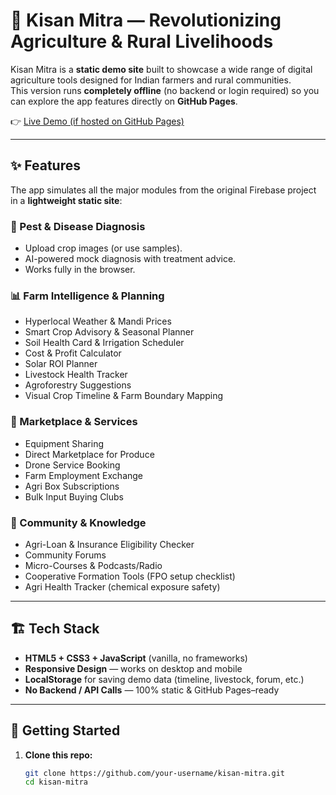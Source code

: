 # 🌾 Kisan Mitra — Revolutionizing Agriculture & Rural Livelihoods

Kisan Mitra is a **static demo site** built to showcase a wide range of digital agriculture tools designed for Indian farmers and rural communities.  
This version runs **completely offline** (no backend or login required) so you can explore the app features directly on **GitHub Pages**.

👉 [Live Demo (if hosted on GitHub Pages)](https://your-username.github.io/kisan-mitra/)

---

## ✨ Features

The app simulates all the major modules from the original Firebase project in a **lightweight static site**:

### 🐛 Pest & Disease Diagnosis
- Upload crop images (or use samples).
- AI-powered mock diagnosis with treatment advice.
- Works fully in the browser.

### 📊 Farm Intelligence & Planning
- Hyperlocal Weather & Mandi Prices  
- Smart Crop Advisory & Seasonal Planner  
- Soil Health Card & Irrigation Scheduler  
- Cost & Profit Calculator  
- Solar ROI Planner  
- Livestock Health Tracker  
- Agroforestry Suggestions  
- Visual Crop Timeline & Farm Boundary Mapping  

### 🛒 Marketplace & Services
- Equipment Sharing  
- Direct Marketplace for Produce  
- Drone Service Booking  
- Farm Employment Exchange  
- Agri Box Subscriptions  
- Bulk Input Buying Clubs  

### 👥 Community & Knowledge
- Agri-Loan & Insurance Eligibility Checker  
- Community Forums  
- Micro-Courses & Podcasts/Radio  
- Cooperative Formation Tools (FPO setup checklist)  
- Agri Health Tracker (chemical exposure safety)  

---

## 🏗️ Tech Stack

- **HTML5 + CSS3 + JavaScript** (vanilla, no frameworks)  
- **Responsive Design** — works on desktop and mobile  
- **LocalStorage** for saving demo data (timeline, livestock, forum, etc.)  
- **No Backend / API Calls** — 100% static & GitHub Pages–ready  

---

## 🚀 Getting Started

1. **Clone this repo:**
   ```bash
   git clone https://github.com/your-username/kisan-mitra.git
   cd kisan-mitra
